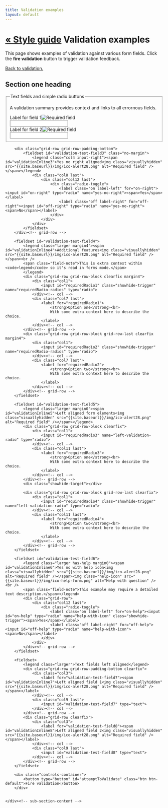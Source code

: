 ```yaml
---
title: Validation examples 
layout: default
---
```

<div class="toc">
	<h1><span><a href="../style-guide.html"> &laquo; Style guide</a></span>
	Validation examples</h1>
</div>
<!-- <div id="validationSummary" class="validation-container clearfix" style="display: none">
	<div class="grid-row">
		<div class="validation-summary-icon">
			<img src="{{site.baseurl}}/img/ico-alert-red.png" alt="Error">
		</div>
		<div class="validation-message">
			<h2><a id="validationSummaryAnchor" href="">There was a problem</a></h2>
			<ul>
			  <li>Enter a value for <a class="skip" href="#validation-test-field1">Label for field 1</a></li>
			  <li>Enter a value for <a class="skip" href="#validation-test-field2">Label for field 2</a></li>
			  <li>Choose yes or no for <a class="skip" href="#validation-test-field3">Yes or no right aligned</a></li>
			  <li>Select one of the options for <a class="skip" href="#validation-test-field4">Additional features</a></li>
			  <li>Select one of the options for <a class="skip" href="#validation-test-field5">Left aligned form elements</a></li>
			  <li>Select one of the options for <a class="skip" href="#validation-test-field6">Yes no with help icon</a></li>
			  <li>Enter a value for <a class="skip" href="#validation-test-field7">Left aligned field 1</a></li>
			  <li>Enter a value for <a class="skip" href="#validation-test-field8">Left aligned field 2</a></li>
		</div>
	</div>
</div> -->
<p>This page shows examples of validation against various form fields. Click the <strong>fire validation</strong> button to trigger validation feedback. 
<div class="highlight">
	<p><a href="forms.html">Back to validation.</a></p>
</div>

<div id="section1" class="sub-section-container sub-section-open">
	<h2>Section one heading</h2>
	<div class="sub-section-content" id="validation">
		<fieldset>
			<legend id="test-field" class="margin4 larger">Text fields and simple radio buttons</legend>
			<p class="no-margin-top margin4">A validation summary provides context and links to all errornous fields.</p>
			<div class="grid-row">
				<div class="col4">
					<label for="validation-test-field1" class="input-right"><span id="validationInline1">Label for field 1<img class="visuallyhidden" src="{{site.baseurl}}/img/ico-alert28.png" alt="Required field" /></span></label>
				</div><!-- col -->
				<div class="col8 last">
					<input id="validation-test-field1" type="text">
				</div><!-- col -->
			</div><!-- grid-row -->
			<div class="grid-row">
				<div class="col4">
					<label for="validation-test-field2" class="input-right"><span id="validationInline2">Label for field 2<img class="visuallyhidden" src="{{site.baseurl}}/img/ico-alert28.png" alt="Required field" /></span></label>
				</div><!-- col -->
				<div class="col8 last">
					<input id="validation-test-field2" type="text">
				</div><!-- col -->
			</div><!-- grid-row -->
		</fieldset>

		<div class="grid-row grid-row-padding-bottom">
			<fieldset id="validation-test-field3" class="no-margin">
				<legend class="col4 input-right"><span id="validationInline3">Yes no right aligned<img class="visuallyhidden" src="{{site.baseurl}}/img/ico-alert28.png" alt="Required field" /></span></legend>
				<div class="col8 last">
					<div class="col12 last">
						<div class="radio-toggle">
							<label class="on label-left" for="on-right"><input id="on-right" type="radio" name="yes-no-right"><span>Yes</span></label>
							<label class="off label-right" for="off-right"><input id="off-right" type="radio" name="yes-no-right"><span>No</span></label>
						</div>
					</div>
				</div>
			</fieldset>
		</div><!-- grid-row -->

		<fieldset id="validation-test-field4">
			<legend class="larger margin4"><span id="validationInline4">Additional features<img class="visuallyhidden" src="{{site.baseurl}}/img/ico-alert28.png" alt="Required field" /></span><br />
			<span class="field-note">This is extra context within <code>legend</code> so it's read in forms mode.</span>
			</legend>
			<div class="grid-row grid-row-block clearfix margin4">
				<div class="col1">
					<input id="requiredRadio1" class="showhide-trigger" name="requiredRadio-radios" type="radio">
				</div><!-- col -->
				<div class="col7 last">
					<label for="requiredRadio1">
						<strong>Option one</strong><br>
						With some extra context here to describe the choice.
					</label>
				</div><!-- col -->
			</div><!-- grid-row -->
			<div class="grid-row grid-row-block grid-row-last clearfix margin4">
				<div class="col1">
					<input id="requiredRadio2" class="showhide-trigger" name="requiredRadio-radios" type="radio">
				</div><!-- col -->
				<div class="col7 last">
					<label for="requiredRadio2">
						<strong>Option two</strong><br>
						With some extra context here to describe the choice.
					</label>
				</div><!-- col -->
			</div><!-- grid-row -->
		</fieldset>

		<fieldset id="validation-test-field5">
			<legend class="larger margin0"><span id="validationInline5">Left aligned form elements<img class="visuallyhidden" src="{{site.baseurl}}/img/ico-alert28.png" alt="Required field" /></span></legend>
			<div class="grid-row grid-row-block clearfix">
				<div class="col1">
					<input id="requiredRadio3" name="left-validation-radio" type="radio">
				</div><!-- col -->
				<div class="col11 last">
					<label for="requiredRadio3">
						<strong>Option one</strong><br>
						With some extra context here to describe the choice.
					</label>
				</div><!-- col -->
			</div><!-- grid-row -->
			<div class="showhide-target"></div>

			<div class="grid-row grid-row-block grid-row-last clearfix">
				<div class="col1">
					<input id="requiredRadio4" class="showhide-trigger" name="left-validation-radio" type="radio">
				</div><!-- col -->
				<div class="col11 last">
					<label for="requiredRadio4">
						<strong>Option two</strong><br>
						With some extra context here to describe the choice.
					</label>
				</div><!-- col -->
			</div><!-- grid-row -->
		</fieldset>

		<fieldset id="validation-test-field6">
			<legend class="larger has-help margin0"><span id="validationInline6">Yes no with help icon<img class="visuallyhidden" src="{{site.baseurl}}/img/ico-alert28.png" alt="Required field" /></span><img class="help-icon" src="{{site.baseurl}}/img/ico-help-form.png" alt="Help with question" /> <br />
			<span class="field-note">This example may require a detailed text description.</span></legend>
			<div class="grid-row">
				<div class="col12 last">
					<div class="radio-toggle">
						<label class="on label-left" for="on-help"><input id="on-help" type="radio" name="help-with-icon" class="showhide-trigger"><span>Yes</span></label>
						<label class="off label-right" for="off-help"><input id="off-help" type="radio" name="help-with-icon"><span>No</span></label>
					</div>
				</div>
			</div><!-- grid-row -->
		</fieldset>

		<fieldset>
			<legend class="larger">Text fields left aligned</legend>
			<div class="grid-row grid-row-padding-bottom clearfix">
				<div class="col3">
					<label for="validation-test-field7"><span id="validationInline7">Left aligned field 1<img class="visuallyhidden" src="{{site.baseurl}}/img/ico-alert28.png" alt="Required field" /></span></label>
				</div><!-- col -->
				<div class="col9 last">
					<input id="validation-test-field7" type="text">
				</div><!-- col -->
			</div><!-- grid-row -->
			<div class="grid-row clearfix">
				<div class="col3">
					<label for="validation-test-field8"><span id="validationInline8">Left aligned field 2<img class="visuallyhidden" src="{{site.baseurl}}/img/ico-alert28.png" alt="Required field" /></span></label>
				</div><!-- col -->
				<div class="col9 last">
					<input id="validation-test-field8" type="text">
				</div><!-- col -->
			</div><!-- grid-row -->
		</fieldset>

		<div class="controls-container">
			<button type="button" id="attemptToValidate" class="btn btn-default">Fire validation</button>
		</div>


	</div><!-- sub-section-content -->
</div><!-- sub-section-container -->
<script src="../assets/js/jquery-1.11.3.min.js"></script>
<script>

	$(document).ready(function () {
		// the following code is to register the slide up/down effect. this is
		// a customized jQuery plugin, the element that registered registerToggleSlide is
		// actually the scope of the effect.

	});

	$("#attemptToValidate").click(function () {
		  $('#validationSummary').slideDown("fast");
		  $('#validationSummaryAnchor').focus();
		  $('#validationInline1, #validationInline2, #validationInline3, #validationInline4, #validationInline5, #validationInline6, #validationInline7, #validationInline8').addClass('validation-inline');
		  $("#validation").find('img').removeClass("visuallyhidden");
	});

	// Keyboard friendly anchor links to elements that can receive focus
	// bind a click event to the 'skip' link
	$(".skip").click(function(event){

		// strip the leading hash and declare
		// the content we're skipping to
		var skipTo="#"+this.href.split('#')[1];

		// Setting 'tabindex' to -1 takes an element out of normal 
		// tab flow but allows it to be focused via javascript
		$(skipTo).attr('tabindex', -1).on('blur focusout', function () {

			// when focus leaves this element, 
			// remove the tabindex attribute
			$(this).removeAttr('tabindex');

		}).focus(); // focus on the content container
	});  

</script>

